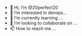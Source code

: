 - 👋 Hi, I’m @20perfect20
- 👀 I’m interested in devops...
- 🌱 I’m currently learning ...
- 💞️ I’m looking to collaborate on ...
- 📫 How to reach me ...

<!---
20perfect20/20perfect20 is a ✨ special ✨ repository because its `README.md` (this file) appears on your GitHub profile.
You can click the Preview link to take a look at your changes.
--->
